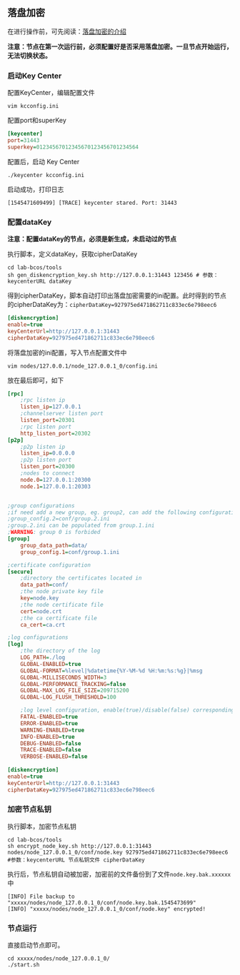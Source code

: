 ## 落盘加密

在进行操作前，可先阅读：[落盘加密的介绍](../design/features/disk_encryption.md)

**注意：节点在第一次运行前，必须配置好是否采用落盘加密。一旦节点开始运行，无法切换状态。**

### 启动Key Center

配置KeyCenter，编辑配置文件

```shell
vim kcconfig.ini
```

配置port和superKey

```ini
[keycenter]
port=31443
superkey=01234567012345670123456701234564
```

配置后，启动 Key Center

```shell
./keycenter kcconfig.ini
```

启动成功，打印日志

```log
[1545471609499] [TRACE] keycenter stared. Port: 31443
```

### 配置dataKey

**注意：配置dataKey的节点，必须是新生成，未启动过的节点**

执行脚本，定义dataKey，获取cipherDataKey

```shell
cd lab-bcos/tools
sh gen_diskencryption_key.sh http://127.0.0.1:31443 123456 # 参数：keycenterURL dataKey
```

得到cipherDataKey，脚本自动打印出落盘加密需要的ini配置。此时得到的节点的cipherDataKey为：``` cipherDataKey=927975ed471862711c833ec6e798eec6 ```

```ini
[diskencryption]
enable=true
keyCenterUrl=http://127.0.0.1:31443
cipherDataKey=927975ed471862711c833ec6e798eec6
```

将落盘加密的ini配置，写入节点配置文件中

```shell
vim nodes/127.0.0.1/node_127.0.0.1_0/config.ini
```

放在最后即可，如下

```ini
[rpc]
    ;rpc listen ip
    listen_ip=127.0.0.1
    ;channelserver listen port
    listen_port=20301
    ;rpc listen port
    http_listen_port=20302
[p2p]
    ;p2p listen ip
    listen_ip=0.0.0.0
    ;p2p listen port
    listen_port=20300
    ;nodes to connect
    node.0=127.0.0.1:20300
    node.1=127.0.0.1:20303


;group configurations
;if need add a new group, eg. group2, can add the following configuration:
;group_config.2=conf/group.2.ini
;group.2.ini can be populated from group.1.ini
;WARNING: group 0 is forbided
[group]
    group_data_path=data/
    group_config.1=conf/group.1.ini

;certificate configuration
[secure]
    ;directory the certificates located in
    data_path=conf/
    ;the node private key file
    key=node.key
    ;the node certificate file
    cert=node.crt
    ;the ca certificate file
    ca_cert=ca.crt

;log configurations
[log]
    ;the directory of the log
    LOG_PATH=./log
    GLOBAL-ENABLED=true
    GLOBAL-FORMAT=%level|%datetime{%Y-%M-%d %H:%m:%s:%g}|%msg
    GLOBAL-MILLISECONDS_WIDTH=3
    GLOBAL-PERFORMANCE_TRACKING=false
    GLOBAL-MAX_LOG_FILE_SIZE=209715200
    GLOBAL-LOG_FLUSH_THRESHOLD=100

    ;log level configuration, enable(true)/disable(false) corresponding level log
    FATAL-ENABLED=true
    ERROR-ENABLED=true
    WARNING-ENABLED=true
    INFO-ENABLED=true
    DEBUG-ENABLED=false
    TRACE-ENABLED=false
    VERBOSE-ENABLED=false
    
[diskencryption]
enable=true
keyCenterUrl=http://127.0.0.1:31443
cipherDataKey=927975ed471862711c833ec6e798eec6
```

### 加密节点私钥

执行脚本，加密节点私钥

```shell
cd lab-bcos/tools
sh encrypt_node_key.sh http://127.0.0.1:31443 nodes/node_127.0.0.1_0/conf/node.key 927975ed471862711c833ec6e798eec6 #参数：keycenterURL 节点私钥文件 cipherDataKey
```

执行后，节点私钥自动被加密，加密前的文件备份到了文件``` node.key.bak.xxxxxx ```中

```log
[INFO] File backup to "xxxxx/nodes/node_127.0.0.1_0/conf/node.key.bak.1545473699"
[INFO] "xxxxx/nodes/node_127.0.0.1_0/conf/node.key" encrypted!
```

### 节点运行

直接启动节点即可。

```shell
cd xxxxx/nodes/node_127.0.0.1_0/
./start.sh
```